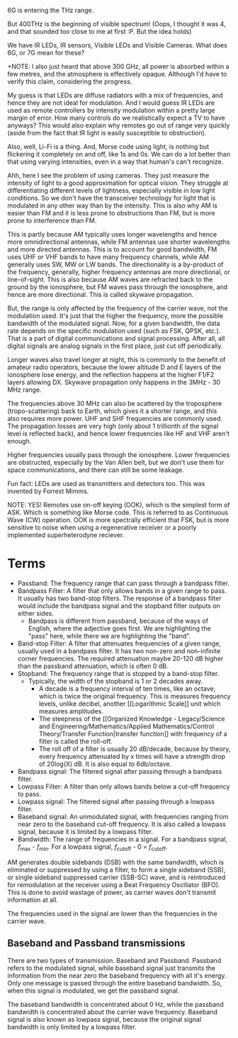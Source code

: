 6G is entering the THz range.

But 400THz is the beginning of visible spectrum! (Oops, I thought it was 4, and that sounded too close to me at first :P. But the idea holds)

We have IR LEDs, IR sensors, Visible LEDs and Visible Cameras.
What does 6G, or 7G mean for these?

+NOTE: I also just heard that above 300 GHz, all power is absorbed within a few metres, and the atmosphere is effectively opaque. Although I'd have to verify this claim, considering the progress.

My guess is that LEDs are diffuse radiators with a mix of frequencies, and hence they are not ideal for modulation.
And I would guess IR LEDs are used as remote controllers by intensity modulation within a pretty large margin of error.
How many controls do we realistically expect a TV to have anyways? This would also explain why remotes go out of range very quickly (aside from the fact that IR light is easily susceptible to obstruction).

Also, well, Li-Fi is a thing. And, Morse code using light, is nothing but flickering it completely on and off, like 1s and 0s. We can do a lot better than that using varying intensities, even in a way that human's can't recognize.

Ahh, here I see the problem of using cameras. They just measure the intensity of light to a good approximation for optical vision. They struggle at differentiating different levels of lightness, especially visible in low light conditions. So we don't have the transceiver technology for light that is modulated in any other way than by the intensity. This is also why AM is easier than FM and it is less prone to obstructions than FM, but is more prone to interference than FM.

This is partly because AM typically uses longer wavelengths and hence more omnidirectional antennas, while FM antennas use shorter wavelengths and more directed antennas. This is to account for good bandwidth, FM uses UHF or VHF bands to have many frequency channels, while AM generally uses SW, MW or LW bands. The directionality is a by-product of the frequency, generally, higher frequency antennas are more directional, or line-of-sight. This is also because AM waves are refracted back to the ground by the ionosphere, but FM waves pass through the ionosphere, and hence are more directional. This is called skywave propagation.

But, the range is only affected by the frequency of the carrier wave, not the modulation used. It's just that the higher the frequency, more the possible bandwidth of the modulated signal. Now, for a given bandwidth, the data rate depends on the specific modulation used (such as FSK, QPSK, etc.). That is a part of digital communications and signal processing. After all, all digital signals are analog signals in the first place, just cut off periodically. 

Longer waves also travel longer at night, this is commonly to the benefit of amateur radio operators, because the lower altitude D and E layers of the ionosphere lose energy, and the reflection happens at the higher F1/F2 layers allowing DX. Skywave propagation only happens in the 3MHz - 30 MHz range.

The frequencies above 30 MHz can also be scattered by the troposphere (tropo-scattering) back to Earth, which gives it a shorter range, and this also requires more power. UHF and SHF frequencies are commonly used. The propagation losses are very high (only about 1 trillionth of the signal level is reflected back), and hence lower frequencies like HF and VHF aren't enough.

Higher frequencies usually pass through the ionosphere. Lower frequencies are obstructed, especially by the Van Allen belt, but we don't use them for space communications, and there can still be some leakage.

Fun fact: LEDs are used as transmitters and detectors too. This was invented by Forrest Mimms.


NOTE: YES! Remotes use on-off keying (OOK), which is the simplest form of ASK. Which is something like Morse code. This is referred to as Continuous Wave (CW) operation. OOK is more spectrally efficient that FSK, but is more sensitive to noise when using a regenerative receiver or a poorly implemented superheterodyne reciever.



# Terms
- Passband: The frequency range that can pass through a bandpass filter.
- Bandpass Filter: A filter that only allows bands in a given range to pass. It usually has two band-stop filters. The response of a bandpass filter would include the bandpass signal and the stopband filter outputs on either sides.
	- Bandpass is different from passband, because of the ways of English, where the adjective goes first. We are highlighting the "pass" here, while there we are highlighting the "band".
- Band-stop Filter: A filter that attenuates frequencies of a given range, usually used in a bandpass filter. It has two non-zero and non-infinite corner frequencies. The required attenuation maybe 20-120 dB higher than the passband attenuation, which is often 0 dB.
- Stopband: The frequency range that is stopped by a band-stop filter.
	- Typically, the width of the stopband is 1 or 2 decades away.
		- A decade is a frequency interval of ten times, like an octave, which is twice the original frequency. This is measures frequency levels, unlike decibel, another [[Logarithmic Scale]] unit which measures amplitudes.
		- The steepness of the [[Organized Knowledge - Legacy/Science and Engineering/Mathematics/Applied Mathematics/Control Theory/Transfer Function|transfer function]] with frequency of a filter is called the roll-off.
		- The roll off of a filter is usually 20 dB/decade, because by theory, every frequency attenuated by x times will have a strength drop of 20log(X) dB. It is also equal to 6db/octave.
- Bandpass signal: The filtered signal after passing through a bandpass filter.
- Lowpass Filter: A filter than only allows bands below a cut-off frequency to pass.
- Lowpass signal: The filtered signal after passing through a lowpass filter.
- Baseband signal: An unmodulated signal, with frequencies ranging from near zero to the baseband cut-off frequency. It is also called a lowpass signal, because it is limited by a lowpass filter.
- Bandwidth: The range of frequencies in a signal. For a bandpass signal, $f_\text{max}$ - $f_\text{min}$. For a lowpass signal, $f_\text{cutoff}$ - 0 = $f_\text{cutoff}$.

AM generates double sidebands (DSB) with the same bandwidth, which is eliminated or suppressed by using a filter, to form a single sideband (SSB), or single sideband suppressed carrier (SSB-SC) wave, and is reintroduced for remodulation at the receiver using a Beat Frequency Oscillator (BFO). This is done to avoid wastage of power, as carrier waves don't transmit information at all.

The frequencies used in the signal are lower than the frequencies in the carrier wave.

## Baseband and Passband transmissions
There are two types of transmission. Baseband and Passband. Passband refers to the modulated signal, while baseband signal just transmits the information from the near zero the baseband frequency with all it's energy. Only one message is passed through the entire baseband bandwidth. So, when this signal is modulated, we get the passband signal.

The baseband bandwidth is concentrated about 0 Hz, while the passband bandwidth is concentrated about the carrier wave frequency. Baseband signal is also known as lowpass signal, because the original signal bandwidth is only limited by a lowpass filter.

